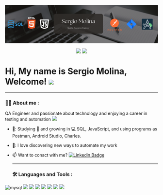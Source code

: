 <div id="header" align="center">
  <img src="LinkedIn Banner.png" width="800"/>
  
[![](https://img.shields.io/badge/LinkedIn-0077B5?style=for-the-badge&logo=linkedin&logoColor=white)](https://www.linkedin.com/in/sergio-molina-polanco-qa-engineer/) 
</a>
 [![](https://img.shields.io/badge/CV-red?style=for-the-badge)](https://drive.google.com/file/d/1vv6_TIQySmFJXBKMqCKK5PFhv2msa7vw/view?usp=sharing)
 </div>
 
 <h1>
  Hi, My name is Sergio Molina, Welcome!
  <img src="https://media.giphy.com/media/hvRJCLFzcasrR4ia7z/giphy.gif" width="30px"/>
</h1>
  
  ---
 <div id="header" align="left">

### :man_technologist: About me :
   
  QA Engineer and passionate about technology and enjoying a career in testing and automation  <img src="https://media.giphy.com/media/WUlplcMpOCEmTGBtBW/giphy.gif" width="30">
   
* 🌱: Studying :blue_book: and growing in :computer: SQL, JavaScript, and using programs as Postman, Android Studio, Charles.

* 🖤: I love discovering new ways to automate my work

* :mailbox: Want to conact with me? [![Linkedin Badge](https://img.shields.io/badge/-Sergio-blue?style=flat&logo=Linkedin&logoColor=white)](https://www.linkedin.com/in/sergio-molina-polanco-qa-engineer/)
   
     ---
  ### :hammer_and_wrench: Languages and Tools :
   <div id="header" align="left">
   
 <img src="https://img.shields.io/badge/MySQL-3684E8?style=for-the-badge&logo=mysql&logoColor=white" alt="mysql"/>
  </a>
  <img src="https://img.shields.io/badge/POSTMAN-orange?style=for-the-badge"/>
  </a>
<img src="https://img.shields.io/badge/Javascript-F0DB4F?style=for-the-badge"/>
  </a>
  <img src="https://img.shields.io/badge/Charles-white?style=for-the-badge"/>
  </a>
  <img src="https://img.shields.io/badge/Jira-blue?style=for-the-badge"/>
  </a>
    <img src="https://img.shields.io/badge/AndroidStudio-green?style=for-the-badge"/>
  </a>
    <img src="https://img.shields.io/badge/Node.js-FC59B4?style=for-the-badge"/>
  </a>
  <img src="https://img.shields.io/badge/Figma-CC59FC?style=for-the-badge"/>
  </a>
</div>
